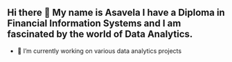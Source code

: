 ## Hi there 👋 My name is Asavela I have a Diploma in Financial Information Systems and I am fascinated by the world of Data Analytics.

- 🔭 I’m currently working on various data analytics projects 

<!--
**asavelangwenya/asavelangwenya** is a ✨ _special_ ✨ repository because its `README.md` (this file) appears on your GitHub profile.

Here are some ideas to get you started:

- 🔭 I’m currently working on ...
- 🌱 I’m currently learning ...
- 👯 I’m looking to collaborate on ...
- 🤔 I’m looking for help with ...
- 💬 Ask me about ...
- 📫 How to reach me: ...
- 😄 Pronouns: ...
- ⚡ Fun fact: ...
-->
